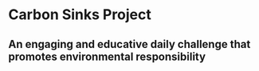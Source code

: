 # Carbon Sinks Project

## An engaging and educative daily challenge that promotes environmental responsibility


